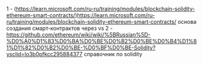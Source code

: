 1 - (https://learn.microsoft.com/ru-ru/training/modules/blockchain-solidity-ethereum-smart-contracts/)https://learn.microsoft.com/ru-ru/training/modules/blockchain-solidity-ethereum-smart-contracts/
основа создания смарт-контрактов через vs
2 - https://github.com/ethereum/wiki/wiki/%5BRussian%5D-%D0%A0%D1%83%D0%BA%D0%BE%D0%B2%D0%BE%D0%B4%D1%81%D1%82%D0%B2%D0%BE-%D0%BF%D0%BE-Solidity?ysclid=lo3b0pfkcc295884377
справочник по solidity

